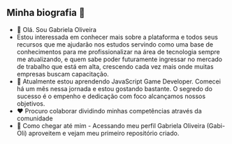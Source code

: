 ## Minha biografia :woman:

- :wave: Olá. Sou Gabriela Oliveira 
- Estou interessada em conhecer mais sobre a plataforma e todos seus recursos que me ajudarão nos estudos servindo como uma base de conhecimentos para me profissionalizar na área de tecnologia sempre me atualizando, e quem sabe poder futuramente ingressar no mercado de trabalho que está em alta, crescendo cada vez mais onde muitas empresas buscam capacitação.
- :eyes: Atualmente estou aprendendo JavaScript Game Developer. Comecei há um mês nessa jornada e estou gostando bastante. O segredo do sucesso é o empenho e dedicação com foco alcançamos nossos objetivos.
- :heart: Procuro colaborar dividindo minhas competências através da comunidade
- :girl: Como chegar até mim - Acessando meu perfil Gabriela Oliveira (Gabi-Oli) aproveitem e vejam meu primeiro repositório criado.
